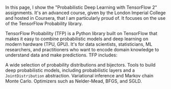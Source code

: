 In this page, I show the "Probabilistic Deep Learning with TensorFlow 2" assignments. It's an advanced course, given by the London Imperial College and hosted in Coursera, that I am particularly proud of. It focuses on the use of the TensorFlow Probability library.

TensorFlow Probability (TFP) is a Python library built on TensorFlow that makes it easy to combine probabilistic models and deep learning on modern hardware (TPU, GPU). It's for data scientists, statisticians, ML researchers, and practitioners who want to encode domain knowledge to understand data and make predictions. TFP includes:

A wide selection of probability distributions and bijectors.
Tools to build deep probabilistic models, including probabilistic layers and a `JointDistribution` abstraction.
Variational inference and Markov chain Monte Carlo.
Optimizers such as Nelder-Mead, BFGS, and SGLD.
